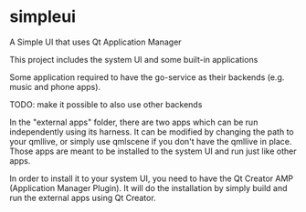 # simpleui
A Simple UI that uses Qt Application Manager

This project includes the system UI and some built-in applications

Some application required to have the go-service as their backends (e.g. music and phone apps).

TODO:
make it possible to also use other backends

In the "external apps" folder, there are two apps which can be run independently using its harness. It can be modified by changing the path to your qmllive, or simply use qmlscene if you don't have the qmllive in place.
Those apps are meant to be installed to the system UI and run just like other apps.

In order to install it to your system UI, you need to have the Qt Creator AMP (Application Manager Plugin). It will do the installation by simply build and run the external apps using Qt Creator.

